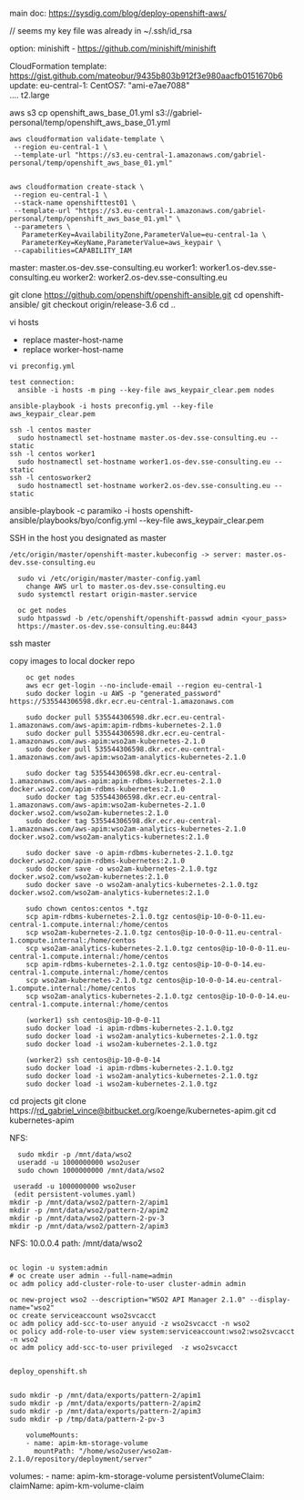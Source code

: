 main doc: https://sysdig.com/blog/deploy-openshift-aws/

// seems my key file was already in ~/.ssh/id_rsa

   option: minishift - https://github.com/minishift/minishift

   CloudFormation template: https://gist.github.com/mateobur/9435b803b912f3e980aacfb0151670b6
      update:
		eu-central-1:
		  CentOS7: "ami-e7ae7088"	    
        ....
        t2.large
		
aws s3 cp openshift_aws_base_01.yml s3://gabriel-personal/temp/openshift_aws_base_01.yml

```
aws cloudformation validate-template \
 --region eu-central-1 \
 --template-url "https://s3.eu-central-1.amazonaws.com/gabriel-personal/temp/openshift_aws_base_01.yml"


aws cloudformation create-stack \
 --region eu-central-1 \
 --stack-name openshifttest01 \
 --template-url "https://s3.eu-central-1.amazonaws.com/gabriel-personal/temp/openshift_aws_base_01.yml" \
 --parameters \
   ParameterKey=AvailabilityZone,ParameterValue=eu-central-1a \
   ParameterKey=KeyName,ParameterValue=aws_keypair \
 --capabilities=CAPABILITY_IAM		
```

master:  master.os-dev.sse-consulting.eu 
worker1: worker1.os-dev.sse-consulting.eu 
worker2: worker2.os-dev.sse-consulting.eu 
 
git clone https://github.com/openshift/openshift-ansible.git
cd openshift-ansible/
git checkout origin/release-3.6
cd ..

vi hosts
 - replace master-host-name
 - replace worker-host-name
``` 
vi preconfig.yml
 
test connection:
  ansible -i hosts -m ping --key-file aws_keypair_clear.pem nodes
 
ansible-playbook -i hosts preconfig.yml --key-file aws_keypair_clear.pem
 
ssh -l centos master
  sudo hostnamectl set-hostname master.os-dev.sse-consulting.eu --static
ssh -l centos worker1
  sudo hostnamectl set-hostname worker1.os-dev.sse-consulting.eu --static
ssh -l centosworker2
  sudo hostnamectl set-hostname worker2.os-dev.sse-consulting.eu --static
 ``` 
 
ansible-playbook -c paramiko -i hosts openshift-ansible/playbooks/byo/config.yml --key-file aws_keypair_clear.pem

SSH in the host you designated as master
  
```
/etc/origin/master/openshift-master.kubeconfig -> server: master.os-dev.sse-consulting.eu

  sudo vi /etc/origin/master/master-config.yaml
    change AWS url to master.os-dev.sse-consulting.eu
  sudo systemctl restart origin-master.service
  
  oc get nodes
  sudo htpasswd -b /etc/openshift/openshift-passwd admin <your_pass>
  https://master.os-dev.sse-consulting.eu:8443
  ```



 ssh master

copy images to local docker repo

```
    oc get nodes
	aws ecr get-login --no-include-email --region eu-central-1
	sudo docker login -u AWS -p "generated_password" https://535544306598.dkr.ecr.eu-central-1.amazonaws.com 
	
	sudo docker pull 535544306598.dkr.ecr.eu-central-1.amazonaws.com/aws-apim:apim-rdbms-kubernetes-2.1.0
	sudo docker pull 535544306598.dkr.ecr.eu-central-1.amazonaws.com/aws-apim:wso2am-kubernetes-2.1.0
	sudo docker pull 535544306598.dkr.ecr.eu-central-1.amazonaws.com/aws-apim:wso2am-analytics-kubernetes-2.1.0

	sudo docker tag 535544306598.dkr.ecr.eu-central-1.amazonaws.com/aws-apim:apim-rdbms-kubernetes-2.1.0 docker.wso2.com/apim-rdbms-kubernetes:2.1.0
	sudo docker tag 535544306598.dkr.ecr.eu-central-1.amazonaws.com/aws-apim:wso2am-kubernetes-2.1.0 docker.wso2.com/wso2am-kubernetes:2.1.0
	sudo docker tag 535544306598.dkr.ecr.eu-central-1.amazonaws.com/aws-apim:wso2am-analytics-kubernetes-2.1.0 docker.wso2.com/wso2am-analytics-kubernetes:2.1.0 
	 
	sudo docker save -o apim-rdbms-kubernetes-2.1.0.tgz docker.wso2.com/apim-rdbms-kubernetes:2.1.0 
	sudo docker save -o wso2am-kubernetes-2.1.0.tgz docker.wso2.com/wso2am-kubernetes:2.1.0
	sudo docker save -o wso2am-analytics-kubernetes-2.1.0.tgz docker.wso2.com/wso2am-analytics-kubernetes:2.1.0
    
	sudo chown centos:centos *.tgz
	scp apim-rdbms-kubernetes-2.1.0.tgz centos@ip-10-0-0-11.eu-central-1.compute.internal:/home/centos
	scp wso2am-kubernetes-2.1.0.tgz centos@ip-10-0-0-11.eu-central-1.compute.internal:/home/centos
	scp wso2am-analytics-kubernetes-2.1.0.tgz centos@ip-10-0-0-11.eu-central-1.compute.internal:/home/centos
	scp apim-rdbms-kubernetes-2.1.0.tgz centos@ip-10-0-0-14.eu-central-1.compute.internal:/home/centos
	scp wso2am-kubernetes-2.1.0.tgz centos@ip-10-0-0-14.eu-central-1.compute.internal:/home/centos
	scp wso2am-analytics-kubernetes-2.1.0.tgz centos@ip-10-0-0-14.eu-central-1.compute.internal:/home/centos
	
	(worker1) ssh centos@ip-10-0-0-11
	sudo docker load -i apim-rdbms-kubernetes-2.1.0.tgz
	sudo docker load -i wso2am-analytics-kubernetes-2.1.0.tgz
	sudo docker load -i wso2am-kubernetes-2.1.0.tgz
	
	(worker2) ssh centos@ip-10-0-0-14
	sudo docker load -i apim-rdbms-kubernetes-2.1.0.tgz
	sudo docker load -i wso2am-analytics-kubernetes-2.1.0.tgz
	sudo docker load -i wso2am-kubernetes-2.1.0.tgz

```	
	
cd projects
git clone https://rd_gabriel_vince@bitbucket.org/koenge/kubernetes-apim.git
cd kubernetes-apim

NFS:

```
  sudo mkdir -p /mnt/data/wso2
  useradd -u 1000000000 wso2user
  sudo chown 1000000000 /mnt/data/wso2

 useradd -u 1000000000 wso2user
 (edit persistent-volumes.yaml)
mkdir -p /mnt/data/wso2/pattern-2/apim1
mkdir -p /mnt/data/wso2/pattern-2/apim2
mkdir -p /mnt/data/wso2/pattern-2-pv-3
mkdir -p /mnt/data/wso2/pattern-2/apim3
```
 
 
 NFS: 10.0.0.4
 path:  /mnt/data/wso2
 
 

```

oc login -u system:admin
# oc create user admin --full-name=admin
oc adm policy add-cluster-role-to-user cluster-admin admin

oc new-project wso2 --description="WSO2 API Manager 2.1.0" --display-name="wso2"
oc create serviceaccount wso2svcacct 
oc adm policy add-scc-to-user anyuid -z wso2svcacct -n wso2
oc policy add-role-to-user view system:serviceaccount:wso2:wso2svcacct -n wso2
oc adm policy add-scc-to-user privileged  -z wso2svcacct


deploy_openshift.sh


sudo mkdir -p /mnt/data/exports/pattern-2/apim1
sudo mkdir -p /mnt/data/exports/pattern-2/apim2
sudo mkdir -p /mnt/data/exports/pattern-2/apim3
sudo mkdir -p /tmp/data/pattern-2-pv-3
```


        volumeMounts:
        - name: apim-km-storage-volume
          mountPath: "/home/wso2user/wso2am-2.1.0/repository/deployment/server"
		  
   volumes:
      - name: apim-km-storage-volume
        persistentVolumeClaim:
          claimName: apim-km-volume-claim

```

